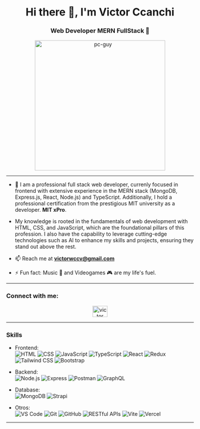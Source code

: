 <h1 align="center">Hi there 👋, I'm Victor Ccanchi</h1>
<h3 align="center"> Web Developer MERN FullStack 🌟</h3>

<p align="center">
  <img src="https://github.com/Adam-pw/Adam-pw/blob/main/animation_500_kxa883sd.gif" alt="pc-guy" width="350px" />
</p>


---

- 🌱 I am a professional full stack web developer, currenly focused in frontend with extensive experience in the MERN stack (MongoDB, Express.js, React, Node.js) and TypeScript. Additionally, I hold a professional certification from the prestigious MIT university as a developer. **MIT xPro**.
- My knowledge is rooted in the fundamentals of web development with HTML, CSS, and JavaScript, which are the foundational pillars of this profession. I also have the capability to leverage cutting-edge technologies such as AI to enhance my skills and projects, ensuring they stand out above the rest.

- 📫 Reach me at **victorwccv@gmail.com**

- ⚡ Fun fact: Music 🎵 and Videogames 🎮 are my life's fuel.

---

<h3 align="left">Connect with me:</h3>
<p align="center">
  <a href="https://www.linkedin.com/in/victor-ccanchi/" target="_blank"><img src="https://raw.githubusercontent.com/rahuldkjain/github-profile-readme-generator/master/src/images/icons/Social/linked-in-alt.svg" alt="victor ccanchi" height="30" width="40" /></a>
  
</p>


---

### Skills

- Frontend:  
  ![HTML](https://img.shields.io/badge/HTML-5-orange?style=flat&logo=html5&logoColor=white)
  ![CSS](https://img.shields.io/badge/CSS-3-blue?style=flat&logo=css3&logoColor=white)
  ![JavaScript](https://img.shields.io/badge/JavaScript-ES6-yellow?style=flat&logo=javascript&logoColor=white)
  ![TypeScript](https://img.shields.io/badge/TypeScript-5.5-blue?style=flat&logo=typescript&logoColor=white)
  ![React](https://img.shields.io/badge/React-18-blue?style=flat&logo=react&logoColor=white)
  ![Redux](https://img.shields.io/badge/Redux-4-blue?style=flat&logo=redux&logoColor=white)
  ![Tailwind CSS](https://img.shields.io/badge/Tailwind_CSS-2-green?style=flat&logo=tailwind-css&logoColor=white)
  ![Bootstrap](https://img.shields.io/badge/Bootstrap-5-blue?style=flat&logo=bootstrap&logoColor=white)

- Backend:  
  ![Node.js](https://img.shields.io/badge/Node.js-20-green?style=flat&logo=node.js&logoColor=white)
  ![Express](https://img.shields.io/badge/Express-4-blue?style=flat)
  ![Postman](https://img.shields.io/badge/Postman-v8.0-orange)
  ![GraphQL](https://img.shields.io/badge/GraphQL-v15.0-green)

- Database:  
  ![MongoDB](https://img.shields.io/badge/MongoDB-5-green?style=flat&logo=mongodb&logoColor=white)
  ![Strapi](https://img.shields.io/badge/Strapi-v4.0-blue)
- Otros:  
  ![VS Code](https://img.shields.io/badge/VS_Code-1.61-blue?style=flat&logo=visual-studio-code&logoColor=white)
  ![Git](https://img.shields.io/badge/Git-2-red?style=flat&logo=git&logoColor=white)
  ![GitHub](https://img.shields.io/badge/GitHub-5-blue?style=flat&logo=github&logoColor=white)
  ![RESTful APIs](https://img.shields.io/badge/RESTful_APIs-5-green?style=flat)
  ![Vite](https://img.shields.io/badge/Vite-2.7.2-yellow?style=flat&logo=vite&logoColor=white)
  ![Vercel](https://img.shields.io/badge/Vercel-v2.0-black?logo=vercel)

  
 



---

<!-- 
### Featured Projects

- [Project 1](link-to-project-1): Breve descripción del proyecto y tecnologías utilizadas.
- [Project 2](link-to-project-2): Breve descripción del proyecto y tecnologías utilizadas.
-->

<!-- 
### Experience

#### Company Name (Fecha de inicio - Fecha de finalización)
- Descripción de tus responsabilidades y logros en el puesto.
-->

<!-- 
### Certifications and Courses

- [Course 1](link-to-course-1): Descripción breve del curso o certificación.
- [Course 2](link-to-course-2): Descripción breve del curso o certificación.
-->


